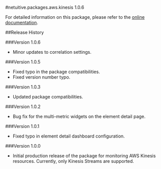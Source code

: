 #netuitive.packages.aws.kinesis 1.0.6

For detailed information on this package, please refer to the [online documentation](https://help.app.netuitive.com/Content/Misc/Datasources/AWS/new_aws_datasource.htm).

##Release History

###Version 1.0.6

* Minor updates to correlation settings.

###Version 1.0.5

* Fixed typo in the package compatibilities.
* Fixed version number typo.

###Version 1.0.3

* Updated package compatibilities.

###Version 1.0.2

* Bug fix for the multi-metric widgets on the element detail page.

###Version 1.0.1

* Fixed typo in element detail dashboard configuration.

###Version 1.0.0

* Initial production release of the package for monitoring AWS Kinesis resources.  Currently, only Kinesis Streams are supported.